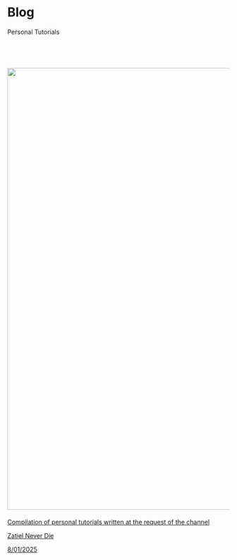 # Blog
Personal Tutorials

<h1 align="center">
  <br>
 <a href="https://github.com/callmezatiel"><img src="https://i.postimg.cc/tJxrVXgt/Enterprise-META-Shadow.png" width=1000 height=1000
  <br>
</h1>

Compilation of personal tutorials written at the request of the channel

Zatiel Never Die

8/01/2025

